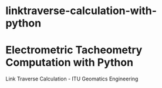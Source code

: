 # linktraverse-calculation-with-python
# Electrometric Tacheometry Computation with Python
Link Traverse Calculation - ITU Geomatics Engineering 
